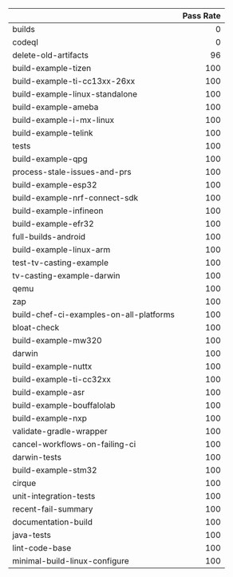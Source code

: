 |                                         |   Pass Rate |
|:----------------------------------------|------------:|
| builds                                  |           0 |
| codeql                                  |           0 |
| delete-old-artifacts                    |          96 |
| build-example-tizen                     |         100 |
| build-example-ti-cc13xx-26xx            |         100 |
| build-example-linux-standalone          |         100 |
| build-example-ameba                     |         100 |
| build-example-i-mx-linux                |         100 |
| build-example-telink                    |         100 |
| tests                                   |         100 |
| build-example-qpg                       |         100 |
| process-stale-issues-and-prs            |         100 |
| build-example-esp32                     |         100 |
| build-example-nrf-connect-sdk           |         100 |
| build-example-infineon                  |         100 |
| build-example-efr32                     |         100 |
| full-builds-android                     |         100 |
| build-example-linux-arm                 |         100 |
| test-tv-casting-example                 |         100 |
| tv-casting-example-darwin               |         100 |
| qemu                                    |         100 |
| zap                                     |         100 |
| build-chef-ci-examples-on-all-platforms |         100 |
| bloat-check                             |         100 |
| build-example-mw320                     |         100 |
| darwin                                  |         100 |
| build-example-nuttx                     |         100 |
| build-example-ti-cc32xx                 |         100 |
| build-example-asr                       |         100 |
| build-example-bouffalolab               |         100 |
| build-example-nxp                       |         100 |
| validate-gradle-wrapper                 |         100 |
| cancel-workflows-on-failing-ci          |         100 |
| darwin-tests                            |         100 |
| build-example-stm32                     |         100 |
| cirque                                  |         100 |
| unit-integration-tests                  |         100 |
| recent-fail-summary                     |         100 |
| documentation-build                     |         100 |
| java-tests                              |         100 |
| lint-code-base                          |         100 |
| minimal-build-linux-configure           |         100 |